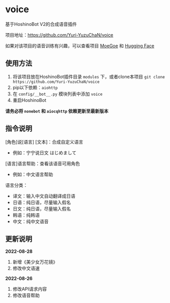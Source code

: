 # voice
基于HoshinoBot V2的合成语音插件

项目地址：https://github.com/Yuri-YuzuChaN/voice

如果对该项目的语音训练有兴趣，可以查看项目 [MoeGoe](https://github.com/CjangCjengh/MoeGoe) 和 [Hugging Face](https://huggingface.co/spaces/skytnt/moe-japanese-tts)

## 使用方法

1. 将该项目放在HoshinoBot插件目录 `modules` 下，或者clone本项目 `git clone https://github.com/Yuri-YuzuChaN/voice`
2. pip以下依赖：`aiohttp`
3. 在 `config/__bot__.py` 模块列表中添加 `voice`
4. 重启HoshinoBot

**请务必将 `nonebot` 和 `aiocqhttp` 依赖更新至最新版本**

## 指令说明

[角色]说[语言] [文本]：合成自定义语言

- 例如：宁宁说日文 はじめまして

[语言]语言帮助：查看该语音可用角色

- 例如：中文语言帮助

语言分类：

- 译文：输入中文自动翻译成日语
- 日语：纯日语，尽量输入假名
- 日文：纯日语，尽量输入假名
- 韩语：纯韩语
- 中文：纯中文语音

## 更新说明

**2022-08-28**

1. 新增《美少女万花镜》
2. 修改中文语速

**2022-08-26**

1. 修改API请求内容
2. 修改语音帮助
